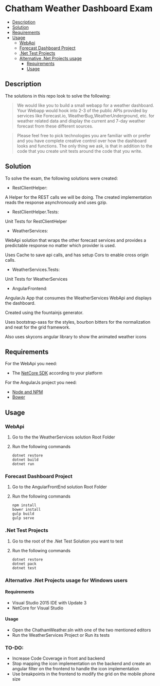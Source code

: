 # Chatham Weather Dashboard Exam

<!-- TOC depthFrom:2 depthTo:6 withLinks:1 updateOnSave:1 orderedList:0 -->

- [Description](#description)
- [Solution](#solution)
- [Requirements](#requirements)
- [Usage](#usage)
	- [WebApi](#webapi)
	- [Forecast Dashboard Project](#forecast-dashboard-project)
	- [.Net Test Projects](#net-test-projects)
	- [Alternative .Net Projects usage](#alternative-net-projects-usage)
		- [Requirements](#requirements)
		- [Usage](#usage)

<!-- /TOC -->

## Description

The solutions in this repo look to solve the following:

> We would like you to build a small webapp for a weather dashboard. Your Webapp would hook into 2-3 of the public APIs provided by services like Forecast.io, WeatherBug,WeatherUnderground, etc. for weather related data and display the current and 7-day weather forecast from these different sources.

> Please feel free to pick technologies you are familiar with or prefer and you have complete creative control over how the dashboard looks and functions.  The only thing we ask, is that in addition to the code that you create unit tests around the code that you write.

## Solution

To solve the exam, the following solutions were created:

*  RestClientHelper:

A Helper for the REST calls we will be doing.
The created implementation reads the response asynchronously and uses gzip.

*  RestClientHelper.Tests:

Unit Tests for RestClientHelper

*  WeatherServices:

WebApi solution that wraps the other forecast services and provides a predictable response no matter which provider is used.

Uses Cache to save api calls, and has setup Cors to enable cross origin calls.

*  WeatherServices.Tests:

Unit Tests for WeatherServices

*  AngularFrontend:

AngularJs App that consumes the WeatherServices WebApi and displays the dashboard.

Created using the fountainjs generator.

Uses bootstrap-sass for the styles, bourbon bitters for the normalization and neat for the grid framework.

Also uses skycons angular library to show the animated weather icons

## Requirements

For the WebApi you need:

*  The [NetCore SDK](https://www.microsoft.com/net/core) according to your platform

For the AngularJs project you need:

*  [Node and NPM](https://docs.npmjs.com/getting-started/installing-node)
*  [Bower](https://bower.io/#install-bower)

## Usage

### WebApi

1.  Go to the the WeatherServices solution Root Folder
2.  Run the following commands

        dotnet restore
        dotnet build
        dotnet run

### Forecast Dashboard Project

1.  Go to the AngularFrontEnd solution Root Folder
2.  Run the following commands

        npm install
        bower install
        gulp build
        gulp serve

### .Net Test Projects

1.  Go to the root of the .Net Test Solution you want to test
2.  Run the following commands

        dotnet restore
        dotnet pack
        dotnet test

### Alternative .Net Projects usage for Windows users

#### Requirements

*  Visual Studio 2015 IDE with Update 3
*  NetCore for Visual Studio

#### Usage

*  Open the ChathamWeather.sln with one of the two mentioned editors
*  Run the WeatherServices Project or Run its tests

### TO-DO:

*  Increase Code Coverage in front and backend
*  Stop mapping the icon implementation on the backend and create an angular filter on the frontend to handle the icon implementation
*  Use breakpoints in the frontend to modify the grid on the mobile phone size
